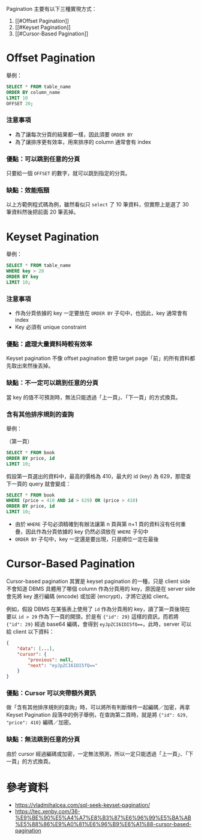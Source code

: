 Pagination 主要有以下三種實現方式：

1. [[#Offset Pagination]]
2. [[#Keyset Pagination]]
3. [[#Cursor-Based Pagination]]

# Offset Pagination

舉例：

```SQL
SELECT * FROM table_name
ORDER BY column_name
LIMIT 10
OFFSET 20;
```

### 注意事項

- 為了讓每次分頁的結果都一樣，因此須要 `ORDER BY`
- 為了讓排序更有效率，用來排序的 column 通常會有 index

### 優點：可以跳到任意的分頁

只要給一個 `OFFSET` 的數字，就可以跳到指定的分頁。

### 缺點：效能瓶頸

以上方範例程式碼為例，雖然看似只 `select` 了 10 筆資料，但實際上是選了 30 筆資料然後把前面 20 筆丟掉。

# Keyset Pagination

舉例：

```SQL
SELECT * FROM table_name
WHERE key > 20
ORDER BY key
LIMIT 10;
```

### 注意事項

- 作為分頁依據的 key 一定要放在 `ORDER BY` 子句中，也因此，key 通常會有 index
- Key 必須有 unique constraint

### 優點：處理大量資料時較有效率

Keyset pagination 不像 offset pagination 會把 target page「前」的所有資料都先取出來然後丟掉。

### 缺點：不一定可以跳到任意的分頁

當 key 的值不可預測時，無法只能透過「上一頁」、「下一頁」的方式換頁。

### 含有其他排序規則的查詢

舉例：

（第一頁）

```SQL
SELECT * FROM book
ORDER BY price, id
LIMIT 10;
```

假設第一頁選出的資料中，最高的價格為 410，最大的 id (key) 為 629，那麼查下一頁的 query 就會變成：

```SQL
SELECT * FROM book
WHERE (price = 410 AND id > 629) OR (price > 410)
ORDER BY price, id
LIMIT 10;
```

- 由於 `WHERE` 子句必須精確到有辦法讓第 n 頁與第 n+1 頁的資料沒有任何重疊，因此作為分頁依據的 key 仍然必須放在 `WHERE` 子句中
- `ORDER BY` 子句中，key 一定還是要出現，只是順位一定在最後

# Cursor-Based Pagination

Cursor-based pagination 其實是 keyset pagination 的一種，只是 client side 不會知道 DBMS 具體用了哪個 column 作為分頁用的 key，原因是在 server side 會先將 key 進行編碼 (encode) 或加密 (encrypt)，才將它送給 client。

例如，假設 DBMS 在某張表上使用了 `id` 作為分頁用的 key，讀了第一頁後現在要以 `id > 29` 作為下一頁的開頭，於是有 `{"id": 29}` 這樣的資訊，而若將 `{"id": 29}` 經過 base64 編碼，會得到 `eyJpZCI6IDI5fQ==`，此時，server 可以給 client 以下資料：

```json
{
    "data": [...],
    "cursor": {
        "previous": null,
        "next": "eyJpZCI6IDI5fQ=="
    }
}
```

### 優點：Cursor 可以夾帶額外資訊

做「含有其他排序規則的查詢」時，可以將所有判斷條件一起編碼／加密，再拿 Keyset Pagination 段落中的例子舉例，在查詢第二頁時，就是將 `{"id": 629, "price": 410}` 編碼／加密。

### 缺點：無法跳到任意的分頁

由於 cursor 經過編碼或加密，一定無法預測，所以一定只能透過「上一頁」、「下一頁」的方式換頁。

# 參考資料

- <https://vladmihalcea.com/sql-seek-keyset-pagination/>
- <https://tec.xenby.com/36-%E9%BE%90%E5%A4%A7%E8%B3%87%E6%96%99%E5%BA%AB%E5%88%86%E9%A0%81%E6%96%B9%E6%A1%88-cursor-based-pagination>
